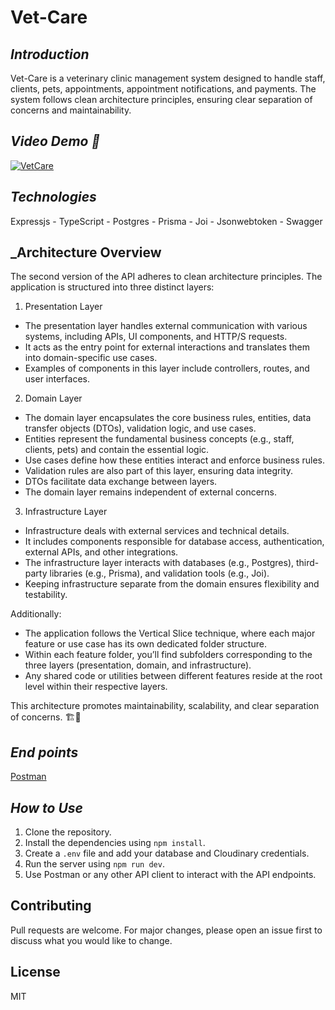 # Vet-Care

## _Introduction_

Vet-Care is a veterinary clinic management system designed to handle staff, clients, pets, appointments, appointment notifications, and payments. The system follows clean architecture principles, ensuring clear separation of concerns and maintainability.

## _Video Demo 🎥_

<a href="https://www.youtube.com/watch?v=yJj5HEvEo5M" target="_blank">
  <img src="https://img.youtube.com/vi/yJj5HEvEo5M/0.jpg" alt="VetCare">
</a>

## _Technologies_

Expressjs - TypeScript - Postgres - Prisma - Joi - Jsonwebtoken - Swagger

## _Architecture Overview

The second version of the API adheres to clean architecture principles. The application is structured into three distinct layers:

1. Presentation Layer
 - The presentation layer handles external communication with various systems, including APIs, UI components, and HTTP/S requests.
 - It acts as the entry point for external interactions and translates them into domain-specific use cases.
 - Examples of components in this layer include controllers, routes, and user interfaces.

2. Domain Layer
 - The domain layer encapsulates the core business rules, entities, data transfer objects (DTOs), validation logic, and use cases.
 - Entities represent the fundamental business concepts (e.g., staff, clients, pets) and contain the essential logic.
 - Use cases define how these entities interact and enforce business rules.
 - Validation rules are also part of this layer, ensuring data integrity.
 - DTOs facilitate data exchange between layers.
 - The domain layer remains independent of external concerns.

3. Infrastructure Layer
 - Infrastructure deals with external services and technical details.
 - It includes components responsible for database access, authentication, external  APIs, and other integrations.
 - The infrastructure layer interacts with databases (e.g., Postgres), third-party libraries (e.g., Prisma), and validation tools (e.g., Joi).
 - Keeping infrastructure separate from the domain ensures flexibility and testability.

Additionally:
 - The application follows the Vertical Slice technique, where each major feature or use case has its own dedicated folder structure.
 - Within each feature folder, you’ll find subfolders corresponding to the three layers (presentation, domain, and infrastructure).
 - Any shared code or utilities between different features reside at the root level within their respective layers.

This architecture promotes maintainability, scalability, and clear separation of concerns. 🏗️🚀

## _End points_

<a href="https://documenter.getpostman.com/view/29481678/2sA3dxCWit" target="_blank">
  Postman
</a>


## _How to Use_

1. Clone the repository.
2. Install the dependencies using `npm install`.
3. Create a `.env` file and add your database and Cloudinary credentials.
4. Run the server using `npm run dev`.
5. Use Postman or any other API client to interact with the API endpoints.

## Contributing

Pull requests are welcome. For major changes, please open an issue first to discuss what you would like to change.

## License

MIT
